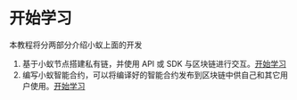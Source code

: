 # 开始学习

本教程将分两部分介绍小蚁上面的开发

1. 基于小蚁节点搭建私有链，并使用 API 或 SDK 与区块链进行交互。[开始学习](node/introduction.md)
2. 编写小蚁智能合约，可以将编译好的智能合约发布到区块链中供自己和其它用户使用。[开始学习](sc/introduction.md)

